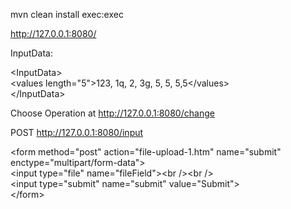 mvn clean install exec:exec

http://127.0.0.1:8080/

InputData:

&lt;InputData&gt;<br/>   &lt;values length=&quot;5&quot;&gt;123, 1q, 2, 3g, 5, 5, 5,5&lt;/values&gt;<br/>&lt;/InputData&gt;

Choose Operation at
http://127.0.0.1:8080/change

POST http://127.0.0.1:8080/input


&lt;form method=&quot;post&quot; action=&quot;file-upload-1.htm&quot; name=&quot;submit&quot; enctype=&quot;multipart/form-data&quot;&gt;<br/>  &lt;input type=&quot;file&quot; name=&quot;fileField&quot;&gt;&lt;br /&gt;&lt;br /&gt;<br/>  &lt;input type=&quot;submit&quot; name=&quot;submit&quot; value=&quot;Submit&quot;&gt;<br/>&lt;/form&gt;
